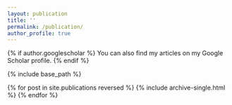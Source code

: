 ```yaml
---
layout: publication
title: ''
permalink: /publication/
author_profile: true
---
```

{% if author.googlescholar %} You can also find my articles on my Google Scholar profile. 
{% endif %}

{% include base_path %}

{% for post in site.publications reversed %} 
{% include archive-single.html %} 
{% endfor %}
